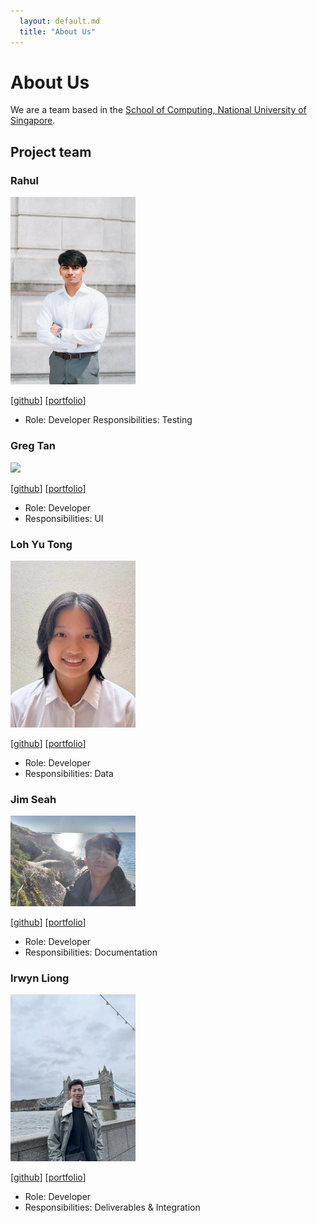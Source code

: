```yaml
---
  layout: default.md
  title: "About Us"
---
```


# About Us

We are a team based in the [School of Computing, National University of Singapore](http://www.comp.nus.edu.sg).


## Project team

### Rahul

<img src="images/rahhulleee.png" width="200px">

[[github](https://github.com/rahhulleee)]
[[portfolio](team/rahul.md)]

* Role: Developer
  Responsibilities: Testing

### Greg Tan

<img src="images/greg_tan.jpg" width="200px">

[[github](http://github.com/Greg-Tan)]
[[portfolio](team/greg.md)]

* Role: Developer
* Responsibilities: UI


### Loh Yu Tong

<img src="images/youdonnnn.png" width="200px">

[[github](https://github.com/youdonnnn)]
[[portfolio](team/udon.md)]

* Role: Developer
* Responsibilities: Data

### Jim Seah

<img src="images/jimseah-0116.png" width="200px">

[[github](https://github.com/jimseah-0116)]
[[portfolio](team/jim.md)]

* Role: Developer
* Responsibilities: Documentation

### Irwyn Liong

<img src="images/irwynliong.png" width="200px">

[[github](http://github.com/irwynliong)]
[[portfolio](team/irwyn.md)]

* Role: Developer
* Responsibilities: Deliverables & Integration
